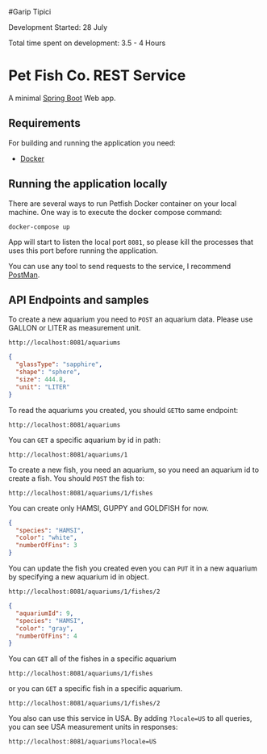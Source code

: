 #Garip Tipici 

Development Started: 28 July

Total time spent on development: 3.5 - 4 Hours

# Pet Fish Co. REST Service


A minimal [Spring Boot](http://projects.spring.io/spring-boot/) Web app.

## Requirements

For building and running the application you need:

- [Docker](https://www.docker.com/products/docker-desktop)

## Running the application locally

There are several ways to run Petfish Docker container on your local machine. One way is to execute the docker compose command:

```shell
docker-compose up  
```
App will start to listen the local port `8081`, so please kill the processes that uses this port  before running the application.

You can use any tool to send requests to the service, I recommend [PostMan](https://www.postman.com).

## API Endpoints and samples

To create a new aquarium you need to `POST` an aquarium data. Please use GALLON or LITER as measurement unit. 

```shell
http://localhost:8081/aquariums
```

```json
{
  "glassType": "sapphire",
  "shape": "sphere",
  "size": 444.8,
  "unit": "LITER"
}
```

To read the aquariums you created, you should `GET`to same endpoint:

```shell
http://localhost:8081/aquariums
```

You can `GET` a specific aquarium by id in path:

```shell
http://localhost:8081/aquariums/1
```

To create a new fish, you need an aquarium, so you need an aquarium id to create a fish. 
You should `POST` the fish to:

```shell
http://localhost:8081/aquariums/1/fishes
```
You can create only HAMSI, GUPPY and GOLDFISH for now.
```json
{
  "species": "HAMSI",
  "color": "white",
  "numberOfFins": 3
}
```

You can update the fish you created even you can `PUT` it in a new aquarium by specifying a new aquarium id in object.
```shell
http://localhost:8081/aquariums/1/fishes/2
```
```json
{
  "aquariumId": 9,
  "species": "HAMSI",
  "color": "gray",
  "numberOfFins": 4
}
```

You can `GET` all of the fishes in a specific aquarium

```shell
http://localhost:8081/aquariums/1/fishes
```

or you can `GET` a specific fish in a specific aquarium.

```shell
http://localhost:8081/aquariums/1/fishes/2
```

You also can use this service in USA. By adding `?locale=US` to all queries, you can see USA measurement units in responses:

```shell
http://localhost:8081/aquariums?locale=US
```
